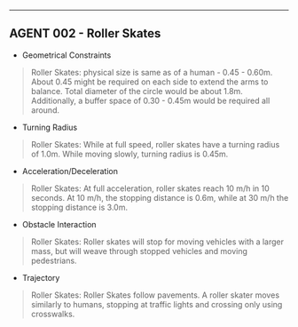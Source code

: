 ----
## AGENT 002 - Roller Skates
* Geometrical Constraints

>Roller Skates: physical size is same as of a human - 0.45 - 0.60m. About 0.45 might be required on each side to extend the arms to balance. 
Total diameter of the circle would be about 1.8m. Additionally, a buffer space of 0.30 - 0.45m would be required all around.

* Turning Radius

>Roller Skates: While at full speed, roller skates have a turning radius of 1.0m. 
While moving slowly, turning radius is 0.45m.

* Acceleration/Deceleration

>Roller Skates: At full acceleration, roller skates reach 10 m/h in 10 seconds.
At 10 m/h, the stopping distance is 0.6m, while at 30 m/h the stopping distance is 3.0m.

* Obstacle Interaction

>Roller Skates: Roller skates will stop for moving vehicles with a larger mass, but will weave through stopped vehicles and moving pedestrians.

* Trajectory

>Roller Skates: Roller Skates follow pavements. A roller skater moves similarly to humans, stopping at traffic lights and crossing only using crosswalks.
